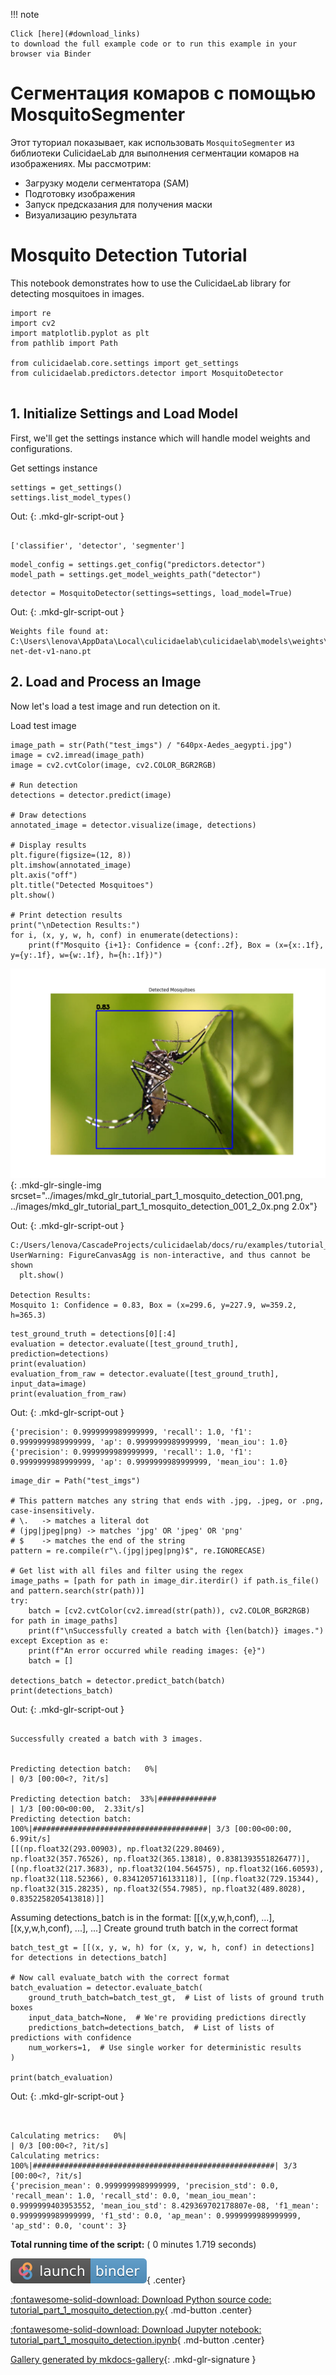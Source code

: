 
<!--
 DO NOT EDIT.
 THIS FILE WAS AUTOMATICALLY GENERATED BY mkdocs-gallery.
 TO MAKE CHANGES, EDIT THE SOURCE PYTHON FILE:
 "docs/ru/examples/tutorial_part_1_mosquito_detection.py"
 LINE NUMBERS ARE GIVEN BELOW.
-->

!!! note

    Click [here](#download_links)
    to download the full example code or to run this example in your browser via Binder


Сегментация комаров с помощью MosquitoSegmenter
===============================================

Этот туториал показывает, как использовать `MosquitoSegmenter` из библиотеки CulicidaeLab
для выполнения сегментации комаров на изображениях. Мы рассмотрим:

- Загрузку модели сегментатора (SAM)
- Подготовку изображения
- Запуск предсказания для получения маски
- Визуализацию результата

<!-- GENERATED FROM PYTHON SOURCE LINES 15-19 -->

# Mosquito Detection Tutorial

This notebook demonstrates how to use the CulicidaeLab library for detecting mosquitoes in images.


<!-- GENERATED FROM PYTHON SOURCE LINES 21-30 -->

```{.python }
import re
import cv2
import matplotlib.pyplot as plt
from pathlib import Path

from culicidaelab.core.settings import get_settings
from culicidaelab.predictors.detector import MosquitoDetector


```








<!-- GENERATED FROM PYTHON SOURCE LINES 31-34 -->

## 1. Initialize Settings and Load Model

First, we'll get the settings instance which will handle model weights and configurations.

<!-- GENERATED FROM PYTHON SOURCE LINES 36-37 -->

Get settings instance

<!-- GENERATED FROM PYTHON SOURCE LINES 37-40 -->

```{.python }
settings = get_settings()
settings.list_model_types()

```




Out:
{: .mkd-glr-script-out }

```{.shell .mkd-glr-script-out-disp }

['classifier', 'detector', 'segmenter']
```





<!-- GENERATED FROM PYTHON SOURCE LINES 41-44 -->

```{.python }
model_config = settings.get_config("predictors.detector")
model_path = settings.get_model_weights_path("detector")

```








<!-- GENERATED FROM PYTHON SOURCE LINES 45-47 -->

```{.python }
detector = MosquitoDetector(settings=settings, load_model=True)

```




Out:
{: .mkd-glr-script-out }

```{.shell .mkd-glr-script-out-disp }
Weights file found at: C:\Users\lenova\AppData\Local\culicidaelab\culicidaelab\models\weights\detection\culico-net-det-v1-nano.pt

```





<!-- GENERATED FROM PYTHON SOURCE LINES 48-51 -->

## 2. Load and Process an Image

Now let's load a test image and run detection on it.

<!-- GENERATED FROM PYTHON SOURCE LINES 53-54 -->

Load test image

<!-- GENERATED FROM PYTHON SOURCE LINES 54-76 -->

```{.python }
image_path = str(Path("test_imgs") / "640px-Aedes_aegypti.jpg")
image = cv2.imread(image_path)
image = cv2.cvtColor(image, cv2.COLOR_BGR2RGB)

# Run detection
detections = detector.predict(image)

# Draw detections
annotated_image = detector.visualize(image, detections)

# Display results
plt.figure(figsize=(12, 8))
plt.imshow(annotated_image)
plt.axis("off")
plt.title("Detected Mosquitoes")
plt.show()

# Print detection results
print("\nDetection Results:")
for i, (x, y, w, h, conf) in enumerate(detections):
    print(f"Mosquito {i+1}: Confidence = {conf:.2f}, Box = (x={x:.1f}, y={y:.1f}, w={w:.1f}, h={h:.1f})")

```


![Detected Mosquitoes](./images/mkd_glr_tutorial_part_1_mosquito_detection_001.png){: .mkd-glr-single-img srcset="../images/mkd_glr_tutorial_part_1_mosquito_detection_001.png, ../images/mkd_glr_tutorial_part_1_mosquito_detection_001_2_0x.png 2.0x"}

Out:
{: .mkd-glr-script-out }

```{.shell .mkd-glr-script-out-disp }
C:/Users/lenova/CascadeProjects/culicidaelab/docs/ru/examples/tutorial_part_1_mosquito_detection.py:69: UserWarning: FigureCanvasAgg is non-interactive, and thus cannot be shown
  plt.show()

Detection Results:
Mosquito 1: Confidence = 0.83, Box = (x=299.6, y=227.9, w=359.2, h=365.3)

```





<!-- GENERATED FROM PYTHON SOURCE LINES 77-83 -->

```{.python }
test_ground_truth = detections[0][:4]
evaluation = detector.evaluate([test_ground_truth], prediction=detections)
print(evaluation)
evaluation_from_raw = detector.evaluate([test_ground_truth], input_data=image)
print(evaluation_from_raw)

```




Out:
{: .mkd-glr-script-out }

```{.shell .mkd-glr-script-out-disp }
{'precision': 0.9999999989999999, 'recall': 1.0, 'f1': 0.9999999989999999, 'ap': 0.9999999989999999, 'mean_iou': 1.0}
{'precision': 0.9999999989999999, 'recall': 1.0, 'f1': 0.9999999989999999, 'ap': 0.9999999989999999, 'mean_iou': 1.0}

```





<!-- GENERATED FROM PYTHON SOURCE LINES 84-104 -->

```{.python }
image_dir = Path("test_imgs")

# This pattern matches any string that ends with .jpg, .jpeg, or .png, case-insensitively.
# \.   -> matches a literal dot
# (jpg|jpeg|png) -> matches 'jpg' OR 'jpeg' OR 'png'
# $    -> matches the end of the string
pattern = re.compile(r"\.(jpg|jpeg|png)$", re.IGNORECASE)

# Get list with all files and filter using the regex
image_paths = [path for path in image_dir.iterdir() if path.is_file() and pattern.search(str(path))]
try:
    batch = [cv2.cvtColor(cv2.imread(str(path)), cv2.COLOR_BGR2RGB) for path in image_paths]
    print(f"\nSuccessfully created a batch with {len(batch)} images.")
except Exception as e:
    print(f"An error occurred while reading images: {e}")
    batch = []

detections_batch = detector.predict_batch(batch)
print(detections_batch)

```




Out:
{: .mkd-glr-script-out }

```{.shell .mkd-glr-script-out-disp }

Successfully created a batch with 3 images.


Predicting detection batch:   0%|                                               | 0/3 [00:00<?, ?it/s]

Predicting detection batch:  33%|#############                          | 1/3 [00:00<00:00,  2.33it/s]
Predicting detection batch: 100%|#######################################| 3/3 [00:00<00:00,  6.99it/s]
[[(np.float32(293.00903), np.float32(229.80469), np.float32(357.76526), np.float32(365.13818), 0.8381393551826477)], [(np.float32(217.3683), np.float32(104.564575), np.float32(166.60593), np.float32(118.52366), 0.8341205716133118)], [(np.float32(729.15344), np.float32(315.28235), np.float32(554.7985), np.float32(489.8028), 0.8352258205413818)]]

```





<!-- GENERATED FROM PYTHON SOURCE LINES 105-107 -->

Assuming detections_batch is in the format: [[(x,y,w,h,conf), ...], [(x,y,w,h,conf), ...], ...]
Create ground truth batch in the correct format

<!-- GENERATED FROM PYTHON SOURCE LINES 107-118 -->

```{.python }
batch_test_gt = [[(x, y, w, h) for (x, y, w, h, conf) in detections] for detections in detections_batch]

# Now call evaluate_batch with the correct format
batch_evaluation = detector.evaluate_batch(
    ground_truth_batch=batch_test_gt,  # List of lists of ground truth boxes
    input_data_batch=None,  # We're providing predictions directly
    predictions_batch=detections_batch,  # List of lists of predictions with confidence
    num_workers=1,  # Use single worker for deterministic results
)

print(batch_evaluation)
```




Out:
{: .mkd-glr-script-out }

```{.shell .mkd-glr-script-out-disp }


Calculating metrics:   0%|                                                      | 0/3 [00:00<?, ?it/s]
Calculating metrics: 100%|######################################################| 3/3 [00:00<?, ?it/s]
{'precision_mean': 0.9999999989999999, 'precision_std': 0.0, 'recall_mean': 1.0, 'recall_std': 0.0, 'mean_iou_mean': 0.9999999403953552, 'mean_iou_std': 8.429369702178807e-08, 'f1_mean': 0.9999999989999999, 'f1_std': 0.0, 'ap_mean': 0.9999999989999999, 'ap_std': 0.0, 'count': 3}

```






**Total running time of the script:** ( 0 minutes  1.719 seconds)

<div id="download_links"></div>

[![Launch binder](./images/binder_badge_logo.svg)](https://mybinder.org/v2/gh/iloncka-ds/culicidaelab/gh-pages?urlpath=lab/tree/docs/en/examples/ru/generated/gallery/tutorial_part_1_mosquito_detection.ipynb){ .center}

[:fontawesome-solid-download: Download Python source code: tutorial_part_1_mosquito_detection.py](./tutorial_part_1_mosquito_detection.py){ .md-button .center}

[:fontawesome-solid-download: Download Jupyter notebook: tutorial_part_1_mosquito_detection.ipynb](./tutorial_part_1_mosquito_detection.ipynb){ .md-button .center}


[Gallery generated by mkdocs-gallery](https://smarie.github.io/mkdocs-gallery){: .mkd-glr-signature }
